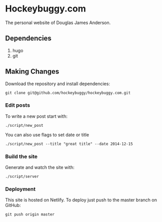 
# Hockeybuggy.com

The personal website of Douglas James Anderson.


## Dependencies

1. hugo
2. git


## Making Changes

Download the repository and install dependencies:

    git clone git@github.com/hockeybuggy/hockeybuggy.com.git


### Edit posts

To write a new post start with:

    ./script/new_post

You can also use flags to set date or title

    ./script/new_post --title "great title" --date 2014-12-15


### Build the site

Generate and watch the site with:

    ./script/server


### Deployment

This site is hosted on Netlify. To deploy just push to the master branch on GitHub:

    git push origin master
